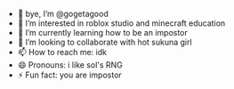 - 👋 bye, I’m @gogetagood
- 👀 I’m interested in roblox studio and minecraft education
- 🌱 I’m currently learning how to be an impostor
- 💞️ I’m looking to collaborate with hot sukuna girl 
- 📫 How to reach me: idk
- 😄 Pronouns: i like sol's RNG
- ⚡ Fun fact: you are impostor

<!---
gogetagood/gogetagood is a ✨ special ✨ repository because its `README.md` (this file) appears on your GitHub profile.
You can click the Preview link to take a look at your changes.
--->
